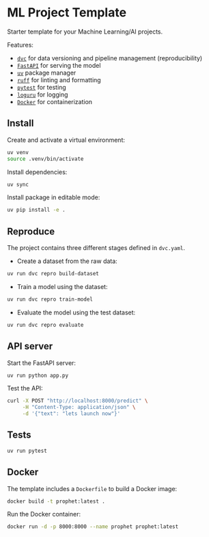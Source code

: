 # ML Project Template

Starter template for your Machine Learning/AI projects.

Features:

- [`dvc`](https://dvc.org/) for data versioning and pipeline management (reproducibility)
- [`FastAPI`](https://fastapi.tiangolo.com/) for serving the model
- [`uv`](https://docs.astral.sh/uv/) package manager
- [`ruff`](https://docs.astral.sh/ruff/) for linting and formatting
- [`pytest`](https://docs.pytest.org/en/stable/) for testing
- [`loguru`](https://loguru.readthedocs.io/en/stable/) for logging
- [`Docker`](https://www.docker.com/) for containerization


## Install

Create and activate a virtual environment:

```bash
uv venv
source .venv/bin/activate
```

Install dependencies:

```bash
uv sync
```

Install package in editable mode:

```bash
uv pip install -e .
```

## Reproduce

The project contains three different stages defined in `dvc.yaml`.

- Create a dataset from the raw data:

```bash
uv run dvc repro build-dataset
```

- Train a model using the dataset:

```bash
uv run dvc repro train-model
```

- Evaluate the model using the test dataset:

```bash
uv run dvc repro evaluate
```

## API server

Start the FastAPI server:

```bash
uv run python app.py
```

Test the API:

```bash
curl -X POST "http://localhost:8000/predict" \
     -H "Content-Type: application/json" \
     -d '{"text": "lets launch now"}'
```

## Tests

```bash
uv run pytest
```

## Docker

The template includes a `Dockerfile` to build a Docker image:

```bash
docker build -t prophet:latest .
```

Run the Docker container:

```bash
docker run -d -p 8000:8000 --name prophet prophet:latest
```
